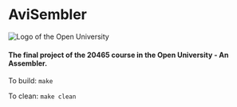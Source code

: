 # AviSembler

![Logo of the Open University](https://pbs.twimg.com/profile_images/1054627402314219520/lEOYlgbx_400x400.jpg)

#### The final project of the 20465 course in the Open University - An Assembler.

To build: 
`make`

To clean: 
`make clean`
